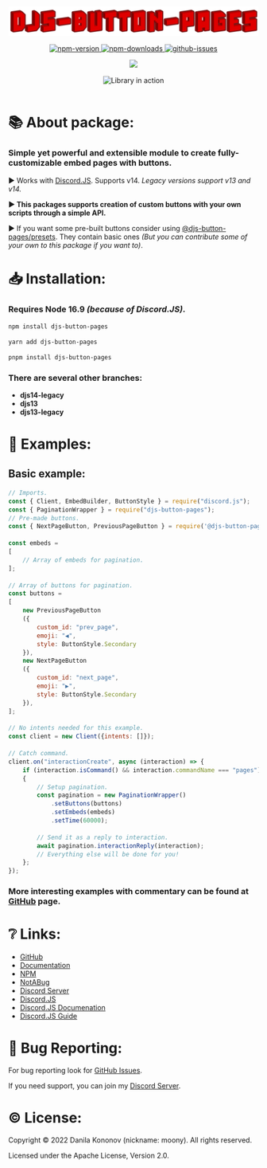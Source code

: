 <div align = "center">
    <br>
    <p>
        <a href = "https://i-moony.github.io/djs-button-pages/">
            <img src = "./assets/djs-button-pages-cropped.png" alt = "logo" />
        </a>
    </p>
    <p>
        <a href = "https://www.npmjs.com/package/djs-button-pages">
            <img src = "https://img.shields.io/npm/v/djs-button-pages?color=FF4433&style=for-the-badge" alt = "npm-version" />
        </a>
        <a href = "https://www.npmjs.com/package/djs-button-pages">
            <img src = "https://img.shields.io/npm/dt/djs-button-pages?color=FF4433&style=for-the-badge" alt = "npm-downloads" />
        </a>
        <a href = "https://github.com/i-Moony/djs-button-pages">
            <img src = "https://img.shields.io/github/issues/i-Moony/djs-button-pages?color=FF4433&style=for-the-badge" alt = "github-issues" />
        </a>
    </p>
    <p>
        <a href = "https://discord.gg/WRKyCpHRAP">
            <img src = "https://img.shields.io/discord/1094672489180844164?color=%235164e3&label=Discord&logo=Discord&logoColor=%23FFFFFF&style=for-the-badge" />
        </a>
    </p>
    <img src = "./assets/showcase.gif" alt = "Library in action" title = "Library in action" />
</div>
<br>

# 📚 About package:
### **Simple yet powerful and extensible module to create fully-customizable embed pages with buttons.**

▶️ Works with [Discord.JS](https://www.npmjs.com/package/discord.js). Supports v14. *Legacy versions support v13 and v14.*

**▶️ This packages supports creation of custom buttons with your own scripts through a simple API.**

▶️ If you want some pre-built buttons consider using [@djs-button-pages/presets](https://www.npmjs.com/package/@djs-button-pages/presets). They contain basic ones *(But you can contribute some of your own to this package if you want to)*.

# 📥 Installation:
### Requires Node **16.9** *(because of Discord.JS)*.

```bash
npm install djs-button-pages
```
```bash
yarn add djs-button-pages
```
```bash
pnpm install djs-button-pages
```

### There are several other branches:
- **djs14-legacy**
- **djs13**
- **djs13-legacy**

# 📃 Examples:

## Basic example:
```js
// Imports.
const { Client, EmbedBuilder, ButtonStyle } = require("discord.js");
const { PaginationWrapper } = require("djs-button-pages");
// Pre-made buttons.
const { NextPageButton, PreviousPageButton } = require('@djs-button-pages/presets');

const embeds =
[
    // Array of embeds for pagination.
];

// Array of buttons for pagination.
const buttons =
[
    new PreviousPageButton
    ({
        custom_id: "prev_page",
        emoji: "◀",
        style: ButtonStyle.Secondary
    }),
    new NextPageButton
    ({
        custom_id: "next_page",
        emoji: "▶",
        style: ButtonStyle.Secondary
    }),
];

// No intents needed for this example.
const client = new Client({intents: []});

// Catch command.
client.on("interactionCreate", async (interaction) => {
    if (interaction.isCommand() && interaction.commandName === "pages")
    {
        // Setup pagination.
        const pagination = new PaginationWrapper()
            .setButtons(buttons)
            .setEmbeds(embeds)
            .setTime(60000);

        // Send it as a reply to interaction.
        await pagination.interactionReply(interaction);
        // Everything else will be done for you!
    };
});
```

### More interesting examples with commentary can be found at [GitHub](https://github.com/i-Moony/djs-button-pages) page.

# ❔ Links:
* [GitHub](https://github.com/i-Moony/djs-button-pages)
* [Documentation](https://i-moony.github.io/djs-button-pages/)
* [NPM](https://www.npmjs.com/package/djs-button-pages)
* [NotABug](https://notabug.org/m00ny/djs-button-pages)
* [Discord Server](https://discord.gg/WRKyCpHRAP)
* [Discord.JS](https://discord.js.org/)
* [Discord.JS Documenation](https://discord.js.org/#/docs/)
* [Discord.JS Guide](https://discordjs.guide/)

# 🐛 Bug Reporting:
For bug reporting look for [GitHub Issues](https://github.com/i-Moony/djs-button-pages/issues).

If you need support, you can join my [Discord Server](https://discord.gg/WRKyCpHRAP).

# © License:

Copyright © 2022 Danila Kononov (nickname: moony). All rights reserved.

Licensed under the Apache License, Version 2.0.